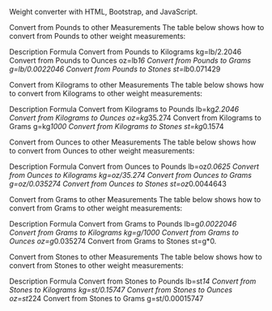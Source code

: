 Weight converter with HTML, Bootstrap, and JavaScript.

Convert from Pounds to other Measurements
The table below shows how to convert from Pounds to other weight measurements:

Description                     	Formula
Convert from Pounds to Kilograms    kg=lb/2.2046
Convert from Pounds to Ounces	    oz=lb*16
Convert from Pounds to Grams	    g=lb/0.0022046
Convert from Pounds to Stones	    st=lb*0.071429

Convert from Kilograms to other Measurements
The table below shows how to convert from Kilograms to other weight measurements:

Description	                        Formula
Convert from Kilograms to Pounds	lb=kg*2.2046
Convert from Kilograms to Ounces	oz=kg*35.274
Convert from Kilograms to Grams	    g=kg*1000
Convert from Kilograms to Stones	st=kg*0.1574

Convert from Ounces to other Measurements
The table below shows how to convert from Ounces to other weight measurements:

Description	                        Formula
Convert from Ounces to Pounds	    lb=oz*0.0625
Convert from Ounces to Kilograms	kg=oz/35.274
Convert from Ounces to Grams        g=oz/0.035274
Convert from Ounces to Stones	    st=oz*0.0044643

Convert from Grams to other Measurements
The table below shows how to convert from Grams to other weight measurements:

Description	                        Formula
Convert from Grams to Pounds	    lb=g*0.0022046
Convert from Grams to Kilograms	    kg=g/1000
Convert from Grams to Ounces	    oz=g*0.035274
Convert from Grams to Stones	    st=g*0.

Convert from Stones to other Measurements
The table below shows how to convert from Stones to other weight measurements:

Description	                        Formula
Convert from Stones to Pounds	    lb=st*14
Convert from Stones to Kilograms	kg=st/0.15747
Convert from Stones to Ounces	    oz=st*224
Convert from Stones to Grams	    g=st/0.00015747